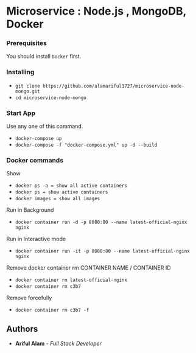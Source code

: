 # Microservice : Node.js , MongoDB, Docker

### Prerequisites

You should install `Docker` first.

### Installing

- `git clone https://github.com/alamariful1727/microservice-node-mongo.git`
- `cd microservice-node-mongo`

### Start App

Use any one of this command.

- `docker-compose up`
- `docker-compose -f "docker-compose.yml" up -d --build`

### Docker commands

Show

- `docker ps -a = show all active containers`
- `docker ps = show active containers`
- `docker images = show all images`

Run in Background

- `docker container run -d -p 8080:80 --name latest-official-nginx nginx`

Run in Interactive mode

- `docker container run -it -p 8080:80 --name latest-official-nginx nginx`

Remove docker container rm CONTAINER NAME / CONTAINER ID

- `docker container rm latest-official-nginx`
- `docker container rm c3b7`

Remove forcefully

- `docker container rm c3b7 -f`

## Authors

- **Ariful Alam** - _Full Stack Developer_
